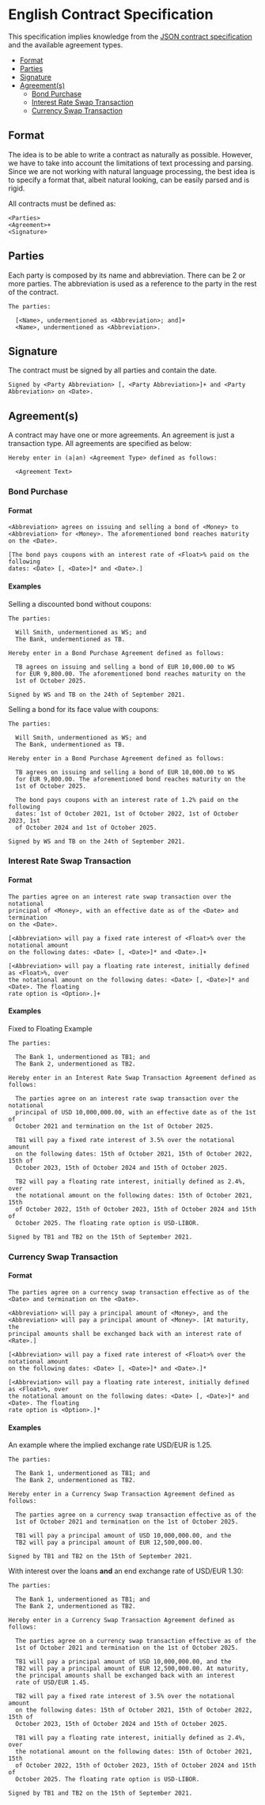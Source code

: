 # English Contract Specification

This specification implies knowledge from the [JSON contract specification](../SPECIFICATION.md) and the available agreement types.

- [Format](#format)
- [Parties](#parties)
- [Signature](#signature)
- [Agreement(s)](#agreements)
  - [Bond Purchase](#bond-purchase)
  - [Interest Rate Swap Transaction](#interest-rate-swap-transaction)
  - [Currency Swap Transaction](#currency-swap-transaction)

## Format

The idea is to be able to write a contract as naturally as possible. However, we have to take into account the limitations of text processing and parsing. Since we are not working with natural language processing, the best idea is to specify a format that, albeit natural looking, can be easily parsed and is rigid.

All contracts must be defined as:

```
<Parties>
<Agreement>+
<Signature>
```

## Parties

Each party is composed by its name and abbreviation. There can be 2 or more parties. The abbreviation is used as a reference to the party in the rest of the contract.

```
The parties:

  [<Name>, undermentioned as <Abbreviation>; and]+
  <Name>, undermentioned as <Abbreviation>.
```

## Signature

The contract must be signed by all parties and contain the date.

```
Signed by <Party Abbreviation> [, <Party Abbreviation>]+ and <Party Abbreviation> on <Date>.
```

## Agreement(s)

A contract may have one or more agreements. An agreement is just a transaction type. All agreements are specified as below:

```
Hereby enter in (a|an) <Agreement Type> defined as follows:

  <Agreement Text>
```

### Bond Purchase

#### Format

```
<Abbreviation> agrees on issuing and selling a bond of <Money> to
<Abbreviation> for <Money>. The aforementioned bond reaches maturity
on the <Date>.

[The bond pays coupons with an interest rate of <Float>% paid on the following
dates: <Date> [, <Date>]* and <Date>.]
```

#### Examples

Selling a discounted bond without coupons:

```
The parties:

  Will Smith, undermentioned as WS; and
  The Bank, undermentioned as TB.

Hereby enter in a Bond Purchase Agreement defined as follows:

  TB agrees on issuing and selling a bond of EUR 10,000.00 to WS
  for EUR 9,800.00. The aforementioned bond reaches maturity on the
  1st of October 2025.

Signed by WS and TB on the 24th of September 2021.
```

Selling a bond for its face value with coupons:

```
The parties:

  Will Smith, undermentioned as WS; and
  The Bank, undermentioned as TB.

Hereby enter in a Bond Purchase Agreement defined as follows:

  TB agrees on issuing and selling a bond of EUR 10,000.00 to WS
  for EUR 9,800.00. The aforementioned bond reaches maturity on the
  1st of October 2025.

  The bond pays coupons with an interest rate of 1.2% paid on the following
  dates: 1st of October 2021, 1st of October 2022, 1st of October 2023, 1st
  of October 2024 and 1st of October 2025.

Signed by WS and TB on the 24th of September 2021.
```

### Interest Rate Swap Transaction

#### Format

```
The parties agree on an interest rate swap transaction over the notational
principal of <Money>, with an effective date as of the <Date> and termination
on the <Date>.

[<Abbreviation> will pay a fixed rate interest of <Float>% over the notational amount
on the following dates: <Date> [, <Date>]* and <Date>.]+

[<Abbreviation> will pay a floating rate interest, initially defined as <Float>%, over
the notational amount on the following dates: <Date> [, <Date>]* and <Date>. The floating
rate option is <Option>.]+
```

#### Examples

Fixed to Floating Example

```
The parties:

  The Bank 1, undermentioned as TB1; and
  The Bank 2, undermentioned as TB2.

Hereby enter in an Interest Rate Swap Transaction Agreement defined as follows:

  The parties agree on an interest rate swap transaction over the notational
  principal of USD 10,000,000.00, with an effective date as of the 1st of
  October 2021 and termination on the 1st of October 2025.

  TB1 will pay a fixed rate interest of 3.5% over the notational amount
  on the following dates: 15th of October 2021, 15th of October 2022, 15th of
  October 2023, 15th of October 2024 and 15th of October 2025.

  TB2 will pay a floating rate interest, initially defined as 2.4%, over
  the notational amount on the following dates: 15th of October 2021, 15th
  of October 2022, 15th of October 2023, 15th of October 2024 and 15th of
  October 2025. The floating rate option is USD-LIBOR.

Signed by TB1 and TB2 on the 15th of September 2021.
```

### Currency Swap Transaction

#### Format

```
The parties agree on a currency swap transaction effective as of the
<Date> and termination on the <Date>.

<Abbreviation> will pay a principal amount of <Money>, and the
<Abbreviation> will pay a principal amount of <Money>. [At maturity, the
principal amounts shall be exchanged back with an interest rate of <Rate>.]

[<Abbreviation> will pay a fixed rate interest of <Float>% over the notational amount
on the following dates: <Date> [, <Date>]* and <Date>.]*

[<Abbreviation> will pay a floating rate interest, initially defined as <Float>%, over
the notational amount on the following dates: <Date> [, <Date>]* and <Date>. The floating
rate option is <Option>.]*
```

#### Examples

An example where the implied exchange rate USD/EUR is 1.25.

```
The parties:

  The Bank 1, undermentioned as TB1; and
  The Bank 2, undermentioned as TB2.

Hereby enter in a Currency Swap Transaction Agreement defined as follows:

  The parties agree on a currency swap transaction effective as of the
  1st of October 2021 and termination on the 1st of October 2025.

  TB1 will pay a principal amount of USD 10,000,000.00, and the
  TB2 will pay a principal amount of EUR 12,500,000.00.

Signed by TB1 and TB2 on the 15th of September 2021.
```

With interest over the loans **and** an end exchange rate of USD/EUR 1.30:

```
The parties:

  The Bank 1, undermentioned as TB1; and
  The Bank 2, undermentioned as TB2.

Hereby enter in a Currency Swap Transaction Agreement defined as follows:

  The parties agree on a currency swap transaction effective as of the
  1st of October 2021 and termination on the 1st of October 2025.

  TB1 will pay a principal amount of USD 10,000,000.00, and the
  TB2 will pay a principal amount of EUR 12,500,000.00. At maturity,
  the principal amounts shall be exchanged back with an interest
  rate of USD/EUR 1.45.

  TB2 will pay a fixed rate interest of 3.5% over the notational amount
  on the following dates: 15th of October 2021, 15th of October 2022, 15th of
  October 2023, 15th of October 2024 and 15th of October 2025.

  TB1 will pay a floating rate interest, initially defined as 2.4%, over
  the notational amount on the following dates: 15th of October 2021, 15th
  of October 2022, 15th of October 2023, 15th of October 2024 and 15th of
  October 2025. The floating rate option is USD-LIBOR.

Signed by TB1 and TB2 on the 15th of September 2021.
```
